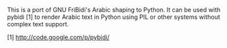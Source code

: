 This is a port of GNU FriBidi's Arabic shaping to Python.
It can be used with pybidi [1] to render Arabic text in Python
using PIL or other systems without complex text support.

[1] http://code.google.com/p/pybidi/
